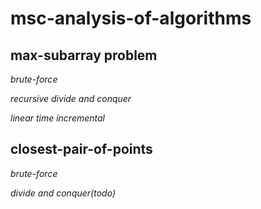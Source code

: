 # msc-analysis-of-algorithms

## max-subarray problem

*brute-force*

*recursive divide and conquer*

*linear time incremental*

## closest-pair-of-points

*brute-force*

*divide and conquer(todo)*
